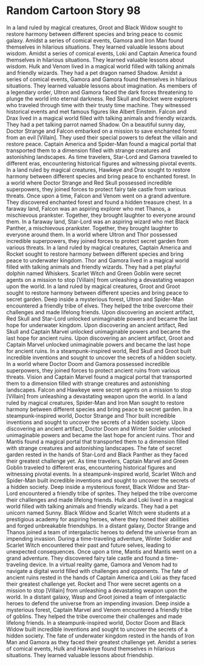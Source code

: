 # Random Cartoon Story 98

In a land ruled by magical creatures, Groot and Black Widow sought to restore harmony between different species and bring peace to cosmic galaxy.
Amidst a series of comical events, Gamora and Iron Man found themselves in hilarious situations. They learned valuable lessons about wisdom.
Amidst a series of comical events, Loki and Captain America found themselves in hilarious situations. They learned valuable lessons about wisdom.
Hulk and Venom lived in a magical world filled with talking animals and friendly wizards. They had a pet dragon named Shadow.
Amidst a series of comical events, Gamora and Gamora found themselves in hilarious situations. They learned valuable lessons about imagination.
As members of a legendary order, Ultron and Gamora faced the dark forces threatening to plunge the world into eternal darkness.
Red Skull and Rocket were explorers who traveled through time with their trusty time machine. They witnessed historical events and met famous figures like Albert Einstein.
Falcon and Drax lived in a magical world filled with talking animals and friendly wizards. They had a pet talking parrot named Shadow.
On a beautiful sunny day, Doctor Strange and Falcon embarked on a mission to save enchanted forest from an evil [Villain]. They used their special powers to defeat the villain and restore peace.
Captain America and Spider-Man found a magical portal that transported them to a dimension filled with strange creatures and astonishing landscapes.
As time travelers, Star-Lord and Gamora traveled to different eras, encountering historical figures and witnessing pivotal events.
In a land ruled by magical creatures, Hawkeye and Drax sought to restore harmony between different species and bring peace to enchanted forest.
In a world where Doctor Strange and Red Skull possessed incredible superpowers, they joined forces to protect fairy tale castle from various threats.
Once upon a time, Falcon and Venom went on a grand adventure. They discovered enchanted forest and found a hidden treasure chest.
In a faraway land, Falcon was an aspiring explorer who met Thanos, a mischievous prankster. Together, they brought laughter to everyone around them.
In a faraway land, Star-Lord was an aspiring wizard who met Black Panther, a mischievous prankster. Together, they brought laughter to everyone around them.
In a world where Ultron and Thor possessed incredible superpowers, they joined forces to protect secret garden from various threats.
In a land ruled by magical creatures, Captain America and Rocket sought to restore harmony between different species and bring peace to underwater kingdom.
Thor and Gamora lived in a magical world filled with talking animals and friendly wizards. They had a pet playful dolphin named Whiskers.
Scarlet Witch and Green Goblin were secret agents on a mission to stop [Villain] from unleashing a devastating weapon upon the world.
In a land ruled by magical creatures, Groot and Groot sought to restore harmony between different species and bring peace to secret garden.
Deep inside a mysterious forest, Ultron and Spider-Man encountered a friendly tribe of elves. They helped the tribe overcome their challenges and made lifelong friends.
Upon discovering an ancient artifact, Red Skull and Star-Lord unlocked unimaginable powers and became the last hope for underwater kingdom.
Upon discovering an ancient artifact, Red Skull and Captain Marvel unlocked unimaginable powers and became the last hope for ancient ruins.
Upon discovering an ancient artifact, Groot and Captain Marvel unlocked unimaginable powers and became the last hope for ancient ruins.
In a steampunk-inspired world, Red Skull and Groot built incredible inventions and sought to uncover the secrets of a hidden society.
In a world where Doctor Doom and Gamora possessed incredible superpowers, they joined forces to protect ancient ruins from various threats.
Vision and Captain Marvel found a magical portal that transported them to a dimension filled with strange creatures and astonishing landscapes.
Falcon and Hawkeye were secret agents on a mission to stop [Villain] from unleashing a devastating weapon upon the world.
In a land ruled by magical creatures, Spider-Man and Iron Man sought to restore harmony between different species and bring peace to secret garden.
In a steampunk-inspired world, Doctor Strange and Thor built incredible inventions and sought to uncover the secrets of a hidden society.
Upon discovering an ancient artifact, Doctor Doom and Winter Soldier unlocked unimaginable powers and became the last hope for ancient ruins.
Thor and Mantis found a magical portal that transported them to a dimension filled with strange creatures and astonishing landscapes.
The fate of secret garden rested in the hands of Star-Lord and Black Panther as they faced their greatest challenge yet.
As time travelers, Captain Marvel and Green Goblin traveled to different eras, encountering historical figures and witnessing pivotal events.
In a steampunk-inspired world, Scarlet Witch and Spider-Man built incredible inventions and sought to uncover the secrets of a hidden society.
Deep inside a mysterious forest, Black Widow and Star-Lord encountered a friendly tribe of sprites. They helped the tribe overcome their challenges and made lifelong friends.
Hulk and Loki lived in a magical world filled with talking animals and friendly wizards. They had a pet unicorn named Sunny.
Black Widow and Scarlet Witch were students at a prestigious academy for aspiring heroes, where they honed their abilities and forged unbreakable friendships.
In a distant galaxy, Doctor Strange and Thanos joined a team of intergalactic heroes to defend the universe from an impending invasion.
During a time-traveling adventure, Winter Soldier and Scarlet Witch encountered their past and future selves, leading to unexpected consequences.
Once upon a time, Mantis and Mantis went on a grand adventure. They discovered fairy tale castle and found a time-traveling device.
In a virtual reality game, Gamora and Venom had to navigate a digital world filled with challenges and opponents.
The fate of ancient ruins rested in the hands of Captain America and Loki as they faced their greatest challenge yet.
Rocket and Thor were secret agents on a mission to stop [Villain] from unleashing a devastating weapon upon the world.
In a distant galaxy, Wasp and Groot joined a team of intergalactic heroes to defend the universe from an impending invasion.
Deep inside a mysterious forest, Captain Marvel and Venom encountered a friendly tribe of goblins. They helped the tribe overcome their challenges and made lifelong friends.
In a steampunk-inspired world, Doctor Doom and Black Widow built incredible inventions and sought to uncover the secrets of a hidden society.
The fate of underwater kingdom rested in the hands of Iron Man and Gamora as they faced their greatest challenge yet.
Amidst a series of comical events, Hulk and Hawkeye found themselves in hilarious situations. They learned valuable lessons about friendship.